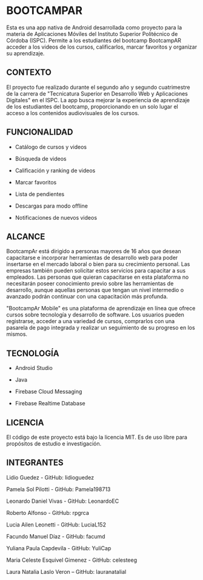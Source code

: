 # BOOTCAMPAR 

Esta es una app nativa de Android desarrollada como proyecto para la materia de Aplicaciones Móviles del Instituto Superior Politécnico de Córdoba (ISPC). Permite a los estudiantes del bootcamp BootcampAR acceder a los videos de los cursos, calificarlos, marcar favoritos y organizar su aprendizaje.

## CONTEXTO

El proyecto fue realizado durante el segundo año y segundo cuatrimestre de la carrera de "Tecnicatura Superior en Desarrollo Web y Aplicaciones Digitales" en el ISPC. La app busca mejorar la experiencia de aprendizaje de los estudiantes del bootcamp, proporcionando en un solo lugar el acceso a los contenidos audiovisuales de los cursos.

## FUNCIONALIDAD

- Catálogo de cursos y videos

- Búsqueda de videos

- Calificación y ranking de videos

- Marcar favoritos

- Lista de pendientes

- Descargas para modo offline

- Notificaciones de nuevos videos

## ALCANCE

BootcampAr está dirigido a personas mayores de 16 años que desean capacitarse e
incorporar herramientas de desarrollo web para poder insertarse en el mercado laboral
o bien para su crecimiento personal. Las empresas también pueden solicitar estos
servicios para capacitar a sus empleados.
Las personas que quieran capacitarse en esta plataforma no necesitarán poseer
conocimiento previo sobre las herramientas de desarrollo, aunque aquellas personas
que tengan un nivel intermedio o avanzado podrán continuar con una capacitación
más profunda.

"BootcampAr Mobile" es una plataforma de aprendizaje en línea que ofrece cursos sobre tecnología y desarrollo de software. Los usuarios pueden registrarse, acceder a una variedad de cursos, comprarlos con una pasarela de pago integrada y realizar un seguimiento de su progreso en los mismos.

## TECNOLOGÍA 

- Android Studio 

- Java

- Firebase Cloud Messaging

- Firebase Realtime Database

## LICENCIA

El código de este proyecto está bajo la licencia MIT. Es de uso libre para propósitos de estudio e investigación.

## INTEGRANTES

Lidio Guedez -  GitHub: lidioguedez 

Pamela Sol Pilotti - GitHub: Pamela198713 

Leonardo Daniel Vivas - GitHub: LeonardoEC 

Roberto Alfonso - GitHub: rpgrca 

Lucia Ailen Leonetti - GitHub: LuciaL152 

Facundo Manuel Díaz - GitHub: facumd 

Yuliana Paula Capdevila - GitHub: YuliCap 

Maria Celeste Esquivel Gimenez - GitHub: celesteeg 

Laura Natalia Laslo Veron – GitHub: lauranatalial 
